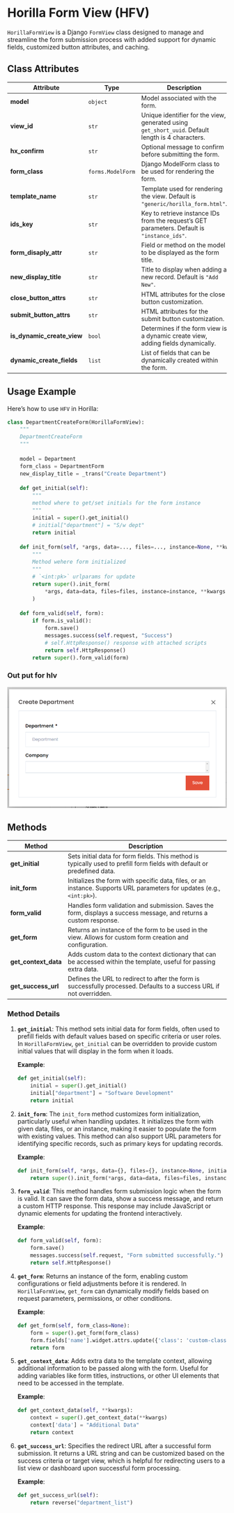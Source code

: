 # Horilla Form View (HFV)

`HorillaFormView` is a Django `FormView` class designed to manage and streamline the form submission process with added support for dynamic fields, customized button attributes, and caching.

## Class Attributes

| Attribute                  | Type              | Description                                                                                       |
| -------------------------- | ----------------- | ------------------------------------------------------------------------------------------------- |
| **model**                  | `object`          | Model associated with the form.                                                                   |
| **view_id**                | `str`             | Unique identifier for the view, generated using `get_short_uuid`. Default length is 4 characters. |
| **hx_confirm**             | `str`             | Optional message to confirm before submitting the form.                                           |
| **form_class**             | `forms.ModelForm` | Django ModelForm class to be used for rendering the form.                                         |
| **template_name**          | `str`             | Template used for rendering the view. Default is `"generic/horilla_form.html"`.                   |
| **ids_key**                | `str`             | Key to retrieve instance IDs from the request’s GET parameters. Default is `"instance_ids"`.      |
| **form_disaply_attr**      | `str`             | Field or method on the model to be displayed as the form title.                                   |
| **new_display_title**      | `str`             | Title to display when adding a new record. Default is `"Add New"`.                                |
| **close_button_attrs**     | `str`             | HTML attributes for the close button customization.                                               |
| **submit_button_attrs**    | `str`             | HTML attributes for the submit button customization.                                              |
| **is_dynamic_create_view** | `bool`            | Determines if the form view is a dynamic create view, adding fields dynamically.                  |
| **dynamic_create_fields**  | `list`            | List of fields that can be dynamically created within the form.                                   |



## Usage Example

Here’s how to use `HFV` in Horilla:

```python
class DepartmentCreateForm(HorillaFormView):
    """
    DepartmentCreateForm
    """

    model = Department
    form_class = DepartmentForm
    new_display_title = _trans("Create Department")

    def get_initial(self):
        """
        method where to get/set initials for the form instance
        """
        initial = super().get_initial()
        # initial["department"] = "S/w dept"
        return initial

    def init_form(self, *args, data=..., files=..., instance=None, **kwargs):
        """
        Method wehere form initialized
        """
        # `<int:pk>` urlparams for update
        return super().init_form(
            *args, data=data, files=files, instance=instance, **kwargs
        )

    def form_valid(self, form):
        if form.is_valid():
            form.save()
            messages.success(self.request, "Success")
            # self.HttpResponse() response with attached scripts
            return self.HttpResponse()
        return super().form_valid(form)

```

### Out put for hlv

![alt text](media/hfv.png)

## Methods

| Method               | Description                                                                                                              |
| -------------------- | ------------------------------------------------------------------------------------------------------------------------ |
| **get_initial**      | Sets initial data for form fields. This method is typically used to prefill form fields with default or predefined data. |
| **init_form**        | Initializes the form with specific data, files, or an instance. Supports URL parameters for updates (e.g., `<int:pk>`).  |
| **form_valid**       | Handles form validation and submission. Saves the form, displays a success message, and returns a custom response.       |
| **get_form**         | Returns an instance of the form to be used in the view. Allows for custom form creation and configuration.               |
| **get_context_data** | Adds custom data to the context dictionary that can be accessed within the template, useful for passing extra data.      |
| **get_success_url**  | Defines the URL to redirect to after the form is successfully processed. Defaults to a success URL if not overridden.    |


### Method Details

1. **`get_initial`**: 
   This method sets initial data for form fields, often used to prefill fields with default values based on specific criteria or user roles. In `HorillaFormView`, `get_initial` can be overridden to provide custom initial values that will display in the form when it loads. 

   **Example**:
   ```python
   def get_initial(self):
       initial = super().get_initial()
       initial["department"] = "Software Development"
       return initial
   ```

2. **`init_form`**:
   The `init_form` method customizes form initialization, particularly useful when handling updates. It initializes the form with given data, files, or an instance, making it easier to populate the form with existing values. This method can also support URL parameters for identifying specific records, such as primary keys for updating records.

   **Example**:
   ```python
   def init_form(self, *args, data={}, files={}, instance=None, initial = {} **kwargs):
       return super().init_form(*args, data=data, files=files, instance=instance, initial = initial, **kwargs)
   ```

3. **`form_valid`**:
   This method handles form submission logic when the form is valid. It can save the form data, show a success message, and return a custom HTTP response. This response may include JavaScript or dynamic elements for updating the frontend interactively. 

   **Example**:
   ```python
   def form_valid(self, form):
       form.save()
       messages.success(self.request, "Form submitted successfully.")
       return self.HttpResponse()
   ```


4. **`get_form`**:
   Returns an instance of the form, enabling custom configurations or field adjustments before it is rendered. In `HorillaFormView`, `get_form` can dynamically modify fields based on request parameters, permissions, or other conditions.

   **Example**:
   ```python
   def get_form(self, form_class=None):
       form = super().get_form(form_class)
       form.fields['name'].widget.attrs.update({'class': 'custom-class'})
       return form
   ```

5. **`get_context_data`**:
   Adds extra data to the template context, allowing additional information to be passed along with the form. Useful for adding variables like form titles, instructions, or other UI elements that need to be accessed in the template.

   **Example**:
   ```python
   def get_context_data(self, **kwargs):
       context = super().get_context_data(**kwargs)
       context['data'] = "Additional Data"
       return context
   ```

6. **`get_success_url`**:
   Specifies the redirect URL after a successful form submission. It returns a URL string and can be customized based on the success criteria or target view, which is helpful for redirecting users to a list view or dashboard upon successful form processing.

   **Example**:
   ```python
   def get_success_url(self):
       return reverse("department_list")
   ```
